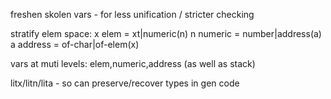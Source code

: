 
freshen skolen vars - for less unification / stricter checking

stratify elem space:
    x elem = xt|numeric(n)
    n numeric = number|address(a)
    a address = of-char|of-elem(x)

vars at muti levels: elem,numeric,address (as well as stack)

litx/litn/lita - so can preserve/recover types in gen code
